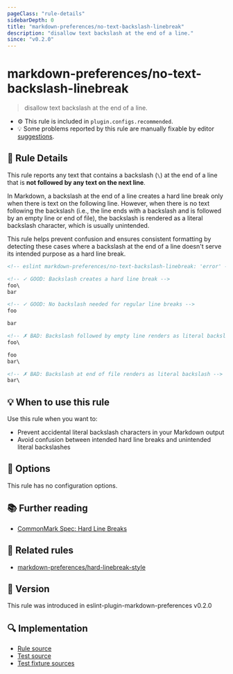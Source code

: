 ```yaml
---
pageClass: "rule-details"
sidebarDepth: 0
title: "markdown-preferences/no-text-backslash-linebreak"
description: "disallow text backslash at the end of a line."
since: "v0.2.0"
---
```


# markdown-preferences/no-text-backslash-linebreak

> disallow text backslash at the end of a line.

- ⚙️ This rule is included in `plugin.configs.recommended`.
- 💡 Some problems reported by this rule are manually fixable by editor [suggestions](https://eslint.org/docs/developer-guide/working-with-rules#providing-suggestions).

## 📖 Rule Details

This rule reports any text that contains a backslash (`\`) at the end of a line that is **not followed by any text on the next line**.

In Markdown, a backslash at the end of a line creates a hard line break only when there is text on the following line. However, when there is no text following the backslash (i.e., the line ends with a backslash and is followed by an empty line or end of file), the backslash is rendered as a literal backslash character, which is usually unintended.

This rule helps prevent confusion and ensures consistent formatting by detecting these cases where a backslash at the end of a line doesn't serve its intended purpose as a hard line break.

<!-- eslint-skip -->

```md
<!-- eslint markdown-preferences/no-text-backslash-linebreak: 'error' -->

<!-- ✓ GOOD: Backslash creates a hard line break -->
foo\
bar

<!-- ✓ GOOD: No backslash needed for regular line breaks -->
foo

bar

<!-- ✗ BAD: Backslash followed by empty line renders as literal backslash -->
foo\

foo
bar\

<!-- ✗ BAD: Backslash at end of file renders as literal backslash -->
bar\
```

## 💡 When to use this rule

Use this rule when you want to:

- Prevent accidental literal backslash characters in your Markdown output
- Avoid confusion between intended hard line breaks and unintended literal backslashes

## 🔧 Options

This rule has no configuration options.

## 📚 Further reading

- [CommonMark Spec: Hard Line Breaks](https://spec.commonmark.org/0.31.2/#hard-line-breaks)

## 👫 Related rules

- [markdown-preferences/hard-linebreak-style](./hard-linebreak-style.md)

## 🚀 Version

This rule was introduced in eslint-plugin-markdown-preferences v0.2.0

## 🔍 Implementation

- [Rule source](https://github.com/ota-meshi/eslint-plugin-markdown-preferences/blob/main/src/rules/no-text-backslash-linebreak.ts)
- [Test source](https://github.com/ota-meshi/eslint-plugin-markdown-preferences/blob/main/tests/src/rules/no-text-backslash-linebreak.ts)
- [Test fixture sources](https://github.com/ota-meshi/eslint-plugin-markdown-preferences/tree/main/tests/fixtures/rules/no-text-backslash-linebreak)
